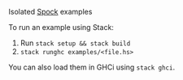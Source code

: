 Isolated [Spock](https://github.com/agrafix/Spock) examples

To run an example using Stack:

1. Run ```stack setup && stack build```
2. ```stack runghc examples/<file.hs>```

You can also load them in GHCi using ```stack ghci```.
